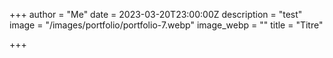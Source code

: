 +++
author = "Me"
date = 2023-03-20T23:00:00Z
description = "test"
image = "/images/portfolio/portfolio-7.webp"
image_webp = ""
title = "Titre"

+++
